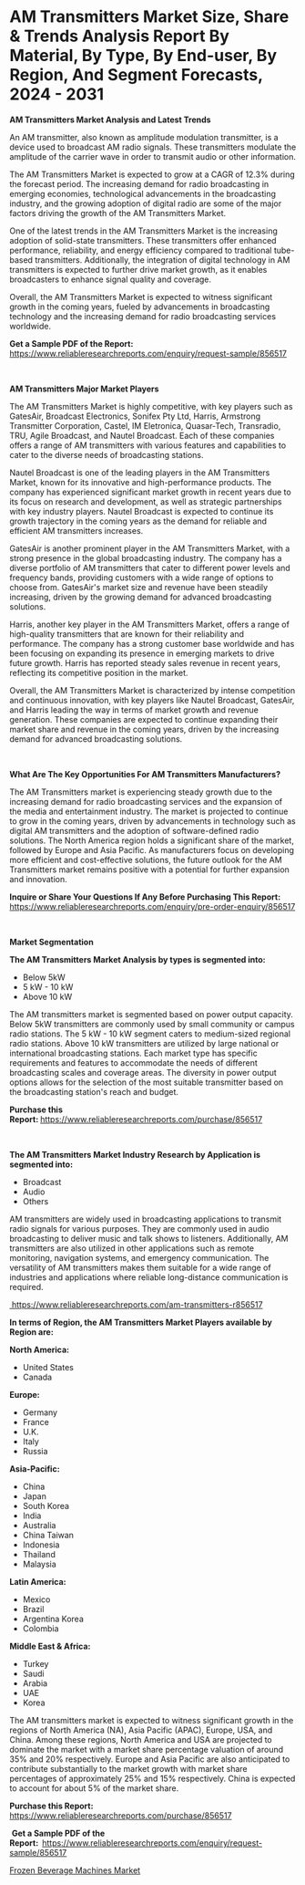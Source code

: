 <p><h1>AM Transmitters Market Size, Share & Trends Analysis Report By Material, By Type, By End-user, By Region, And Segment Forecasts, 2024 - 2031</h1></p><p><strong>AM Transmitters Market Analysis and Latest Trends</strong></p>
<p><p>An AM transmitter, also known as amplitude modulation transmitter, is a device used to broadcast AM radio signals. These transmitters modulate the amplitude of the carrier wave in order to transmit audio or other information.</p><p>The AM Transmitters Market is expected to grow at a CAGR of 12.3% during the forecast period. The increasing demand for radio broadcasting in emerging economies, technological advancements in the broadcasting industry, and the growing adoption of digital radio are some of the major factors driving the growth of the AM Transmitters Market.</p><p>One of the latest trends in the AM Transmitters Market is the increasing adoption of solid-state transmitters. These transmitters offer enhanced performance, reliability, and energy efficiency compared to traditional tube-based transmitters. Additionally, the integration of digital technology in AM transmitters is expected to further drive market growth, as it enables broadcasters to enhance signal quality and coverage.</p><p>Overall, the AM Transmitters Market is expected to witness significant growth in the coming years, fueled by advancements in broadcasting technology and the increasing demand for radio broadcasting services worldwide.</p></p>
<p><strong>Get a Sample PDF of the Report:&nbsp;</strong> <a href="https://www.reliableresearchreports.com/enquiry/request-sample/856517">https://www.reliableresearchreports.com/enquiry/request-sample/856517</a></p>
<p>&nbsp;</p>
<p><strong>AM Transmitters Major Market Players</strong></p>
<p><p>The AM Transmitters Market is highly competitive, with key players such as GatesAir, Broadcast Electronics, Sonifex Pty Ltd, Harris, Armstrong Transmitter Corporation, Castel, IM Eletronica, Quasar-Tech, Transradio, TRU, Agile Broadcast, and Nautel Broadcast. Each of these companies offers a range of AM transmitters with various features and capabilities to cater to the diverse needs of broadcasting stations.</p><p>Nautel Broadcast is one of the leading players in the AM Transmitters Market, known for its innovative and high-performance products. The company has experienced significant market growth in recent years due to its focus on research and development, as well as strategic partnerships with key industry players. Nautel Broadcast is expected to continue its growth trajectory in the coming years as the demand for reliable and efficient AM transmitters increases.</p><p>GatesAir is another prominent player in the AM Transmitters Market, with a strong presence in the global broadcasting industry. The company has a diverse portfolio of AM transmitters that cater to different power levels and frequency bands, providing customers with a wide range of options to choose from. GatesAir's market size and revenue have been steadily increasing, driven by the growing demand for advanced broadcasting solutions.</p><p>Harris, another key player in the AM Transmitters Market, offers a range of high-quality transmitters that are known for their reliability and performance. The company has a strong customer base worldwide and has been focusing on expanding its presence in emerging markets to drive future growth. Harris has reported steady sales revenue in recent years, reflecting its competitive position in the market.</p><p>Overall, the AM Transmitters Market is characterized by intense competition and continuous innovation, with key players like Nautel Broadcast, GatesAir, and Harris leading the way in terms of market growth and revenue generation. These companies are expected to continue expanding their market share and revenue in the coming years, driven by the increasing demand for advanced broadcasting solutions.</p></p>
<p>&nbsp;</p>
<p><strong>What Are The Key Opportunities For AM Transmitters Manufacturers?</strong></p>
<p><p>The AM Transmitters market is experiencing steady growth due to the increasing demand for radio broadcasting services and the expansion of the media and entertainment industry. The market is projected to continue to grow in the coming years, driven by advancements in technology such as digital AM transmitters and the adoption of software-defined radio solutions. The North America region holds a significant share of the market, followed by Europe and Asia Pacific. As manufacturers focus on developing more efficient and cost-effective solutions, the future outlook for the AM Transmitters market remains positive with a potential for further expansion and innovation.</p></p>
<p><strong>Inquire or Share Your Questions If Any Before Purchasing This Report:</strong> <a href="https://www.reliableresearchreports.com/enquiry/pre-order-enquiry/856517">https://www.reliableresearchreports.com/enquiry/pre-order-enquiry/856517</a></p>
<p>&nbsp;</p>
<p><strong>Market Segmentation</strong></p>
<p><strong>The AM Transmitters Market Analysis by types is segmented into:</strong></p>
<p><ul><li>Below 5kW</li><li>5 kW - 10 kW</li><li>Above 10 kW</li></ul></p>
<p><p>The AM transmitters market is segmented based on power output capacity. Below 5kW transmitters are commonly used by small community or campus radio stations. The 5 kW - 10 kW segment caters to medium-sized regional radio stations. Above 10 kW transmitters are utilized by large national or international broadcasting stations. Each market type has specific requirements and features to accommodate the needs of different broadcasting scales and coverage areas. The diversity in power output options allows for the selection of the most suitable transmitter based on the broadcasting station's reach and budget.</p></p>
<p><strong>Purchase this Report:&nbsp;</strong><a href="https://www.reliableresearchreports.com/purchase/856517">https://www.reliableresearchreports.com/purchase/856517</a></p>
<p>&nbsp;</p>
<p><strong>The AM Transmitters Market Industry Research by Application is segmented into:</strong></p>
<p><ul><li>Broadcast</li><li>Audio</li><li>Others</li></ul></p>
<p><p>AM transmitters are widely used in broadcasting applications to transmit radio signals for various purposes. They are commonly used in audio broadcasting to deliver music and talk shows to listeners. Additionally, AM transmitters are also utilized in other applications such as remote monitoring, navigation systems, and emergency communication. The versatility of AM transmitters makes them suitable for a wide range of industries and applications where reliable long-distance communication is required.</p></p>
<p><a href="https://www.reliableresearchreports.com/am-transmitters-r856517">&nbsp;https://www.reliableresearchreports.com/am-transmitters-r856517</a></p>
<p><strong>In terms of Region, the AM Transmitters Market Players available by Region are:</strong></p>
<p>
    <p> <strong> North America: </strong>
        <ul>
            <li>United States</li>
            <li>Canada</li>
        </ul>
        </p> 
    <p> <strong> Europe: </strong>
        <ul>
            <li>Germany</li>
            <li>France</li>
            <li>U.K.</li>
            <li>Italy</li>
            <li>Russia</li>
        </ul>
        </p> 
    <p> <strong> Asia-Pacific: </strong>
        <ul>
            <li>China</li>
            <li>Japan</li>
            <li>South Korea</li>
            <li>India</li>
            <li>Australia</li>
            <li>China Taiwan</li>
            <li>Indonesia</li>
            <li>Thailand</li>
            <li>Malaysia</li>
        </ul>
        </p> 
    <p> <strong> Latin America: </strong>
        <ul>
            <li>Mexico</li>
            <li>Brazil</li>
            <li>Argentina Korea</li>
            <li>Colombia</li>
        </ul>
        </p> 
    <p> <strong> Middle East & Africa: </strong>
        <ul>
            <li>Turkey</li>
            <li>Saudi</li>
            <li>Arabia</li>
            <li>UAE</li>
            <li>Korea</li>
        </ul>
    </p>
    </p>
<p><p>The AM transmitters market is expected to witness significant growth in the regions of North America (NA), Asia Pacific (APAC), Europe, USA, and China. Among these regions, North America and USA are projected to dominate the market with a market share percentage valuation of around 35% and 20% respectively. Europe and Asia Pacific are also anticipated to contribute substantially to the market growth with market share percentages of approximately 25% and 15% respectively. China is expected to account for about 5% of the market share.</p></p>
<p><strong>Purchase this Report: </strong><a href="https://www.reliableresearchreports.com/purchase/856517">https://www.reliableresearchreports.com/purchase/856517</a></p>
<p>&nbsp;<strong>Get a Sample PDF of the Report:&nbsp;&nbsp;</strong><a href="https://www.reliableresearchreports.com/enquiry/request-sample/856517">https://www.reliableresearchreports.com/enquiry/request-sample/856517</a></p>
<p><strong></strong></p>
<p><p><a href="https://github.com/BryceTownsendr/Market-Research-Report-List-4/blob/main/frozen-beverage-machines-market.md">Frozen Beverage Machines Market</a></p></p>